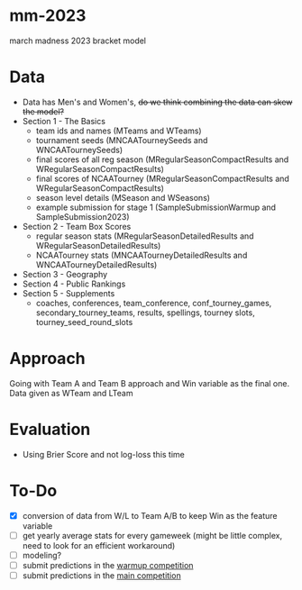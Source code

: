 # mm-2023
march madness 2023 bracket model

# Data
- Data has Men's and Women's, ~~do we think combining the data can skew the model?~~
- Section 1 - The Basics
    - team ids and names (MTeams and WTeams)
    - tournament seeds (MNCAATourneySeeds and WNCAATourneySeeds)
    - final scores of all reg season (MRegularSeasonCompactResults and WRegularSeasonCompactResults)
    - final scores of NCAATourney (MRegularSeasonCompactResults and WRegularSeasonCompactResults)
    - season level details (MSeason and WSeasons)
    - example submission for stage 1 (SampleSubmissionWarmup and SampleSubmission2023)
- Section 2 - Team Box Scores
    - regular season stats (MRegularSeasonDetailedResults and WRegularSeasonDetailedResults)
    - NCAATourney stats (MNCAATourneyDetailedResults and WNCAATourneyDetailedResults)
- Section 3 - Geography
- Section 4 - Public Rankings
- Section 5 - Supplements
    - coaches, conferences, team_conference, conf_tourney_games, secondary_tourney_teams, results, spellings, tourney slots, tourney_seed_round_slots

# Approach
Going with Team A and Team B approach and Win variable as the final one. Data given as WTeam and LTeam

# Evaluation
- Using Brier Score and not log-loss this time

# To-Do
- [x] conversion of data from W/L to Team A/B to keep Win as the feature variable
- [ ] get yearly average stats for every gameweek (might be little complex, need to look for an efficient workaround)
- [ ] modeling?
- [ ] submit predictions in the [warmup competition](https://www.kaggle.com/competitions/warmup-round-march-machine-learning-mania-2023)
- [ ] submit predictions in the [main competition](https://www.kaggle.com/competitions/march-machine-learning-mania-2023/)
